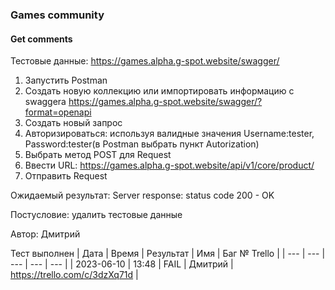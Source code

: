 ### Games community
#### Get comments

Тестовые данные: https://games.alpha.g-spot.website/swagger/

1. Запустить Postman
2. Создать новую коллекцию или импортировать информацию с swaggera https://games.alpha.g-spot.website/swagger/?format=openapi
3. Создать новый запрос
4. Авторизироваться: используя валидные значения Username:tester, Password:tester(в Postman выбрать пункт Autorization)
5. Выбрать метод POST для Request
6. Ввести URL: https://games.alpha.g-spot.website/api/v1/core/product/
7. Отправить Request

Ожидаемый результат:
Server response: status code 200 - OK

Постусловие: удалить тестовые данные

Автор: Дмитрий

Тест выполнен
| Дата | Время | Результат | Имя | Баг № Trello |
| --- | --- | --- | --- | --- |
| 2023-06-10 | 13:48 | FAIL | Дмитрий | https://trello.com/c/3dzXq71d | 